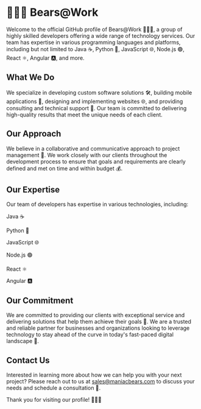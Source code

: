 # 🐻👨‍💻 Bears@Work

Welcome to the official GitHub profile of Bears@Work 🐻👨‍💻, a group of highly skilled developers offering a wide range of technology services. Our team has expertise in various programming languages and platforms, including but not limited to Java ☕️, Python 🐍, JavaScript 🌐, Node.js 🟢, React ⚛️, Angular 🅰️, and more.


## What We Do

We specialize in developing custom software solutions 🛠️, building mobile applications 📱, designing and implementing websites 🌐, and providing consulting and technical support 🤝. Our team is committed to delivering high-quality results that meet the unique needs of each client.

## Our Approach

We believe in a collaborative and communicative approach to project management 👥. We work closely with our clients throughout the development process to ensure that goals and requirements are clearly defined and met on time and within budget 💰.

## Our Expertise

Our team of developers has expertise in various technologies, including:

Java ☕️

Python 🐍

JavaScript 🌐

Node.js 🟢

React ⚛️

Angular 🅰️

## Our Commitment

We are committed to providing our clients with exceptional service and delivering solutions that help them achieve their goals 🎯. We are a trusted and reliable partner for businesses and organizations looking to leverage technology to stay ahead of the curve in today's fast-paced digital landscape 🚀.

##  Contact Us

Interested in learning more about how we can help you with your next project? Please reach out to us at sales@maniacbears.com to discuss your needs and schedule a consultation 📩.

Thank you for visiting our profile! 🐻👨‍💻
